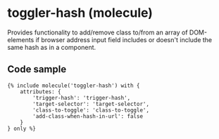 # toggler-hash (molecule)

Provides functionality to add/remove class to/from an array of DOM-elements if browser address input field includes or doesn't include the same hash as in a component.

## Code sample

```
{% include molecule('toggler-hash') with {
    attributes: {
        'trigger-hash': 'trigger-hash',
        'target-selector': 'target-selector',
        'class-to-toggle': 'class-to-toggle',
        'add-class-when-hash-in-url': false
    }
} only %}
```
